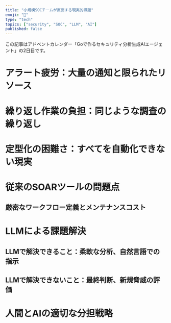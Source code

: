 ```yaml
---
title: "小規模SOCチームが直面する現実的課題"
emoji: "🤖"
type: "tech"
topics: ["security", "SOC", "LLM", "AI"]
published: false
---
```


この記事はアドベントカレンダー「Goで作るセキュリティ分析生成AIエージェント」の2日目です。

# アラート疲労：大量の通知と限られたリソース

# 繰り返し作業の負担：同じような調査の繰り返し

# 定型化の困難さ：すべてを自動化できない現実

# 従来のSOARツールの問題点

## 厳密なワークフロー定義とメンテナンスコスト

# LLMによる課題解決

## LLMで解決できること：柔軟な分析、自然言語での指示

## LLMで解決できないこと：最終判断、新規脅威の評価

# 人間とAIの適切な分担戦略
